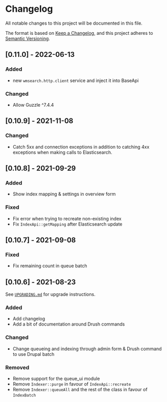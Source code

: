# Changelog
All notable changes to this project will be documented in this file.

The format is based on [Keep a Changelog](https://keepachangelog.com/en/1.0.0/),
and this project adheres to [Semantic Versioning](https://semver.org/spec/v2.0.0.html).

## [0.11.0] - 2022-06-13
### Added
- new `wmsearch.http.client` service and inject it into BaseApi

### Changed
- Allow Guzzle ^7.4.4 

## [0.10.9] - 2021-11-08
### Changed
- Catch 5xx and connection exceptions in addition to catching
  4xx exceptions when making calls to Elasticsearch.

## [0.10.8] - 2021-09-29
### Added
- Show index mapping & settings in overview form

### Fixed
- Fix error when trying to recreate non-existing index
- Fix `IndexApi::getMapping` after Elasticsearch update

## [0.10.7] - 2021-09-08
### Fixed
- Fix remaining count in queue batch

## [0.10.6] - 2021-08-23
See [`UPGRADING.md`](UPGRADING.md) for upgrade instructions.

### Added
- Add changelog
- Add a bit of documentation around Drush commands 

### Changed
- Change queueing and indexing through admin form & Drush command to use Drupal batch

### Removed
- Remove support for the queue_ui module
- Remove `Indexer::purge` in favour of `IndexApi::recreate`
- Remove `Indexer::queueAll` and the rest of the class in favour of `IndexBatch`
